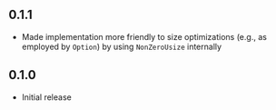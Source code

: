 0.1.1
-----
- Made implementation more friendly to size optimizations (e.g., as
  employed by `Option`) by using `NonZeroUsize` internally


0.1.0
-----
- Initial release
